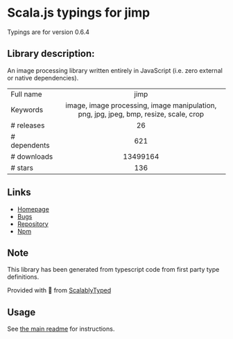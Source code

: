 
# Scala.js typings for jimp

Typings are for version 0.6.4

## Library description:
An image processing library written entirely in JavaScript (i.e. zero external or native dependencies).

|                    |                 |
| ------------------ | :-------------: |
| Full name          | jimp |
| Keywords           | image, image processing, image manipulation, png, jpg, jpeg, bmp, resize, scale, crop |
| # releases         | 26 |
| # dependents       | 621 |
| # downloads        | 13499164 |
| # stars            | 136 |

## Links
- [Homepage](https://github.com/oliver-moran/jimp#readme)
- [Bugs](https://github.com/oliver-moran/jimp/issues)
- [Repository](https://github.com/oliver-moran/jimp)
- [Npm](https://www.npmjs.com/package/jimp)
    


## Note
This library has been generated from typescript code from first party type definitions.

Provided with :purple_heart: from [ScalablyTyped](https://github.com/oyvindberg/ScalablyTyped)

## Usage
See [the main readme](../../readme.md) for instructions.


